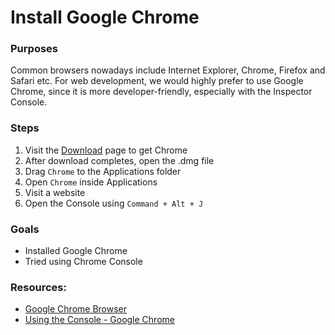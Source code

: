 # Install Google Chrome

### Purposes

Common browsers nowadays include Internet Explorer, Chrome, Firefox and Safari etc. For web development, we would highly prefer to use Google Chrome, since it is more developer-friendly, especially with the Inspector Console.

### Steps

1. Visit the [Download](https://www.google.com/intl/en/chrome/browser/) page to get Chrome
2. After download completes, open the .dmg file
3. Drag `Chrome` to the Applications folder
4. Open `Chrome` inside Applications
5. Visit a website
6. Open the Console using `Command + Alt + J`

### Goals

- Installed Google Chrome
- Tried using Chrome Console

### Resources:

- [Google Chrome Browser](https://www.google.com/intl/en/chrome/browser/)
- [Using the Console - Google Chrome](https://developer.chrome.com/devtools/docs/console)
